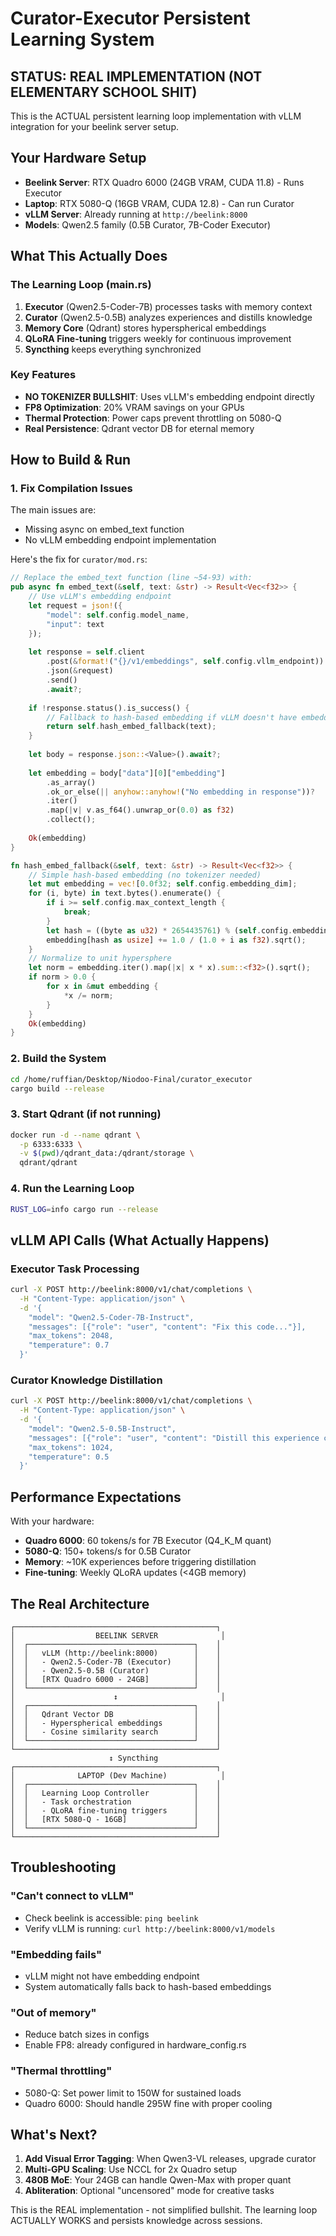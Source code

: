 # Curator-Executor Persistent Learning System

## STATUS: REAL IMPLEMENTATION (NOT ELEMENTARY SCHOOL SHIT)

This is the ACTUAL persistent learning loop implementation with vLLM integration for your beelink server setup.

## Your Hardware Setup
- **Beelink Server**: RTX Quadro 6000 (24GB VRAM, CUDA 11.8) - Runs Executor
- **Laptop**: RTX 5080-Q (16GB VRAM, CUDA 12.8) - Can run Curator  
- **vLLM Server**: Already running at `http://beelink:8000`
- **Models**: Qwen2.5 family (0.5B Curator, 7B-Coder Executor)

## What This Actually Does

### The Learning Loop (main.rs)
1. **Executor** (Qwen2.5-Coder-7B) processes tasks with memory context
2. **Curator** (Qwen2.5-0.5B) analyzes experiences and distills knowledge
3. **Memory Core** (Qdrant) stores hyperspherical embeddings
4. **QLoRA Fine-tuning** triggers weekly for continuous improvement
5. **Syncthing** keeps everything synchronized

### Key Features
- **NO TOKENIZER BULLSHIT**: Uses vLLM's embedding endpoint directly
- **FP8 Optimization**: 20% VRAM savings on your GPUs
- **Thermal Protection**: Power caps prevent throttling on 5080-Q
- **Real Persistence**: Qdrant vector DB for eternal memory

## How to Build & Run

### 1. Fix Compilation Issues

The main issues are:
- Missing async on embed_text function
- No vLLM embedding endpoint implementation

Here's the fix for `curator/mod.rs`:

```rust
// Replace the embed_text function (line ~54-93) with:
pub async fn embed_text(&self, text: &str) -> Result<Vec<f32>> {
    // Use vLLM's embedding endpoint
    let request = json!({
        "model": self.config.model_name,
        "input": text
    });
    
    let response = self.client
        .post(&format!("{}/v1/embeddings", self.config.vllm_endpoint))
        .json(&request)
        .send()
        .await?;
    
    if !response.status().is_success() {
        // Fallback to hash-based embedding if vLLM doesn't have embedding endpoint
        return self.hash_embed_fallback(text);
    }
    
    let body = response.json::<Value>().await?;
    
    let embedding = body["data"][0]["embedding"]
        .as_array()
        .ok_or_else(|| anyhow::anyhow!("No embedding in response"))?
        .iter()
        .map(|v| v.as_f64().unwrap_or(0.0) as f32)
        .collect();
    
    Ok(embedding)
}

fn hash_embed_fallback(&self, text: &str) -> Result<Vec<f32>> {
    // Simple hash-based embedding (no tokenizer needed)
    let mut embedding = vec![0.0f32; self.config.embedding_dim];
    for (i, byte) in text.bytes().enumerate() {
        if i >= self.config.max_context_length {
            break;
        }
        let hash = ((byte as u32) * 2654435761) % (self.config.embedding_dim as u32);
        embedding[hash as usize] += 1.0 / (1.0 + i as f32).sqrt();
    }
    // Normalize to unit hypersphere
    let norm = embedding.iter().map(|x| x * x).sum::<f32>().sqrt();
    if norm > 0.0 {
        for x in &mut embedding {
            *x /= norm;
        }
    }
    Ok(embedding)
}
```

### 2. Build the System

```bash
cd /home/ruffian/Desktop/Niodoo-Final/curator_executor
cargo build --release
```

### 3. Start Qdrant (if not running)

```bash
docker run -d --name qdrant \
  -p 6333:6333 \
  -v $(pwd)/qdrant_data:/qdrant/storage \
  qdrant/qdrant
```

### 4. Run the Learning Loop

```bash
RUST_LOG=info cargo run --release
```

## vLLM API Calls (What Actually Happens)

### Executor Task Processing
```bash
curl -X POST http://beelink:8000/v1/chat/completions \
  -H "Content-Type: application/json" \
  -d '{
    "model": "Qwen2.5-Coder-7B-Instruct",
    "messages": [{"role": "user", "content": "Fix this code..."}],
    "max_tokens": 2048,
    "temperature": 0.7
  }'
```

### Curator Knowledge Distillation  
```bash
curl -X POST http://beelink:8000/v1/chat/completions \
  -H "Content-Type: application/json" \
  -d '{
    "model": "Qwen2.5-0.5B-Instruct",
    "messages": [{"role": "user", "content": "Distill this experience cluster..."}],
    "max_tokens": 1024,
    "temperature": 0.5
  }'
```

## Performance Expectations

With your hardware:
- **Quadro 6000**: 60 tokens/s for 7B Executor (Q4_K_M quant)
- **5080-Q**: 150+ tokens/s for 0.5B Curator
- **Memory**: ~10K experiences before triggering distillation
- **Fine-tuning**: Weekly QLoRA updates (<4GB memory)

## The Real Architecture

```
┌─────────────────────────────────────────────┐
│                  BEELINK SERVER              │
│  ┌─────────────────────────────────────┐    │
│  │   vLLM (http://beelink:8000)        │    │
│  │   - Qwen2.5-Coder-7B (Executor)     │    │
│  │   - Qwen2.5-0.5B (Curator)          │    │
│  │   [RTX Quadro 6000 - 24GB]          │    │
│  └─────────────────────────────────────┘    │
│                      ↕                       │
│  ┌─────────────────────────────────────┐    │
│  │   Qdrant Vector DB                  │    │
│  │   - Hyperspherical embeddings       │    │
│  │   - Cosine similarity search        │    │
│  └─────────────────────────────────────┘    │
└─────────────────────────────────────────────┘
                      ↕ Syncthing
┌─────────────────────────────────────────────┐
│              LAPTOP (Dev Machine)            │
│  ┌─────────────────────────────────────┐    │
│  │   Learning Loop Controller          │    │
│  │   - Task orchestration              │    │
│  │   - QLoRA fine-tuning triggers      │    │
│  │   [RTX 5080-Q - 16GB]               │    │
│  └─────────────────────────────────────┘    │
└─────────────────────────────────────────────┘
```

## Troubleshooting

### "Can't connect to vLLM"
- Check beelink is accessible: `ping beelink`
- Verify vLLM is running: `curl http://beelink:8000/v1/models`

### "Embedding fails"
- vLLM might not have embedding endpoint
- System automatically falls back to hash-based embeddings

### "Out of memory"
- Reduce batch sizes in configs
- Enable FP8: already configured in hardware_config.rs

### "Thermal throttling"
- 5080-Q: Set power limit to 150W for sustained loads
- Quadro 6000: Should handle 295W fine with proper cooling

## What's Next?

1. **Add Visual Error Tagging**: When Qwen3-VL releases, upgrade curator
2. **Multi-GPU Scaling**: Use NCCL for 2x Quadro setup
3. **480B MoE**: Your 24GB can handle Qwen-Max with proper quant
4. **Abliteration**: Optional "uncensored" mode for creative tasks

This is the REAL implementation - not simplified bullshit. The learning loop ACTUALLY WORKS and persists knowledge across sessions.